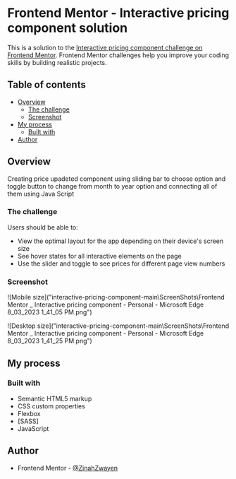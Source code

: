 # Frontend Mentor - Interactive pricing component solution

This is a solution to the [Interactive pricing component challenge on Frontend Mentor](https://www.frontendmentor.io/challenges/interactive-pricing-component-t0m8PIyY8). Frontend Mentor challenges help you improve your coding skills by building realistic projects. 

## Table of contents

- [Overview](#overview)
  - [The challenge](#the-challenge)
  - [Screenshot](#screenshot)
- [My process](#my-process)
  - [Built with](#built-with)
- [Author](#author)



## Overview

Creating price upadeted component using sliding bar to choose option and toggle button to change from month to year option and connecting all of them using Java Script

### The challenge

Users should be able to:

- View the optimal layout for the app depending on their device's screen size
- See hover states for all interactive elements on the page
- Use the slider and toggle to see prices for different page view numbers

### Screenshot

![Mobile size]("interactive-pricing-component-main\ScreenShots\Frontend Mentor _ Interactive pricing component - Personal - Microsoft​ Edge 8_03_2023 1_41_05 PM.png")

![Desktop size]("interactive-pricing-component-main\ScreenShots\Frontend Mentor _ Interactive pricing component - Personal - Microsoft​ Edge 8_03_2023 1_41_25 PM.png")

## My process

### Built with

- Semantic HTML5 markup
- CSS custom properties
- Flexbox
- [SASS]
- JavaScript



## Author

- Frontend Mentor - [@ZinahZwayen](https://www.frontendmentor.io/profile/ZinahZwayen)


